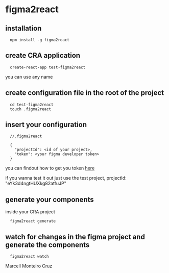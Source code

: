 # figma2react

## installation

```
  npm install -g figma2react
```

## create CRA application
```
  create-react-app test-figma2react
```
you can use any name

## create configuration file in the root of the project
```
  cd test-figma2react
  touch .figma2react
```

## insert your configuration
```
  //.figma2react

  {
    "projectId": <id of your project>,
    "token": <your figma developer token>
  }
```

you can findout how to get you token [here](https://www.figma.com/developers/docs#auth)

if you wanna test it out just use the test project, projectId: "eYk3d4ngtHUXkg82atfuJP"

## generate your components

inside your CRA project

```
  figma2react generate
```

## watch for changes in the figma project and generate the components

```
  figma2react watch
```


Marcell Monteiro Cruz
